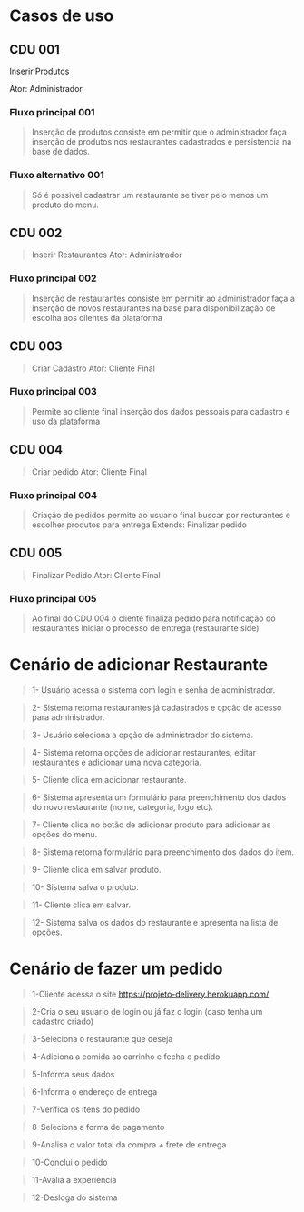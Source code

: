 # Casos de uso

## CDU 001

Inserir Produtos

Ator: Administrador 

### Fluxo principal 001

> Inserção de produtos consiste em permitir que o administrador faça inserção de produtos nos restaurantes cadastrados e persistencia na base de dados.

### Fluxo alternativo 001

> Só é possivel cadastrar um restaurante se tiver pelo menos um produto do menu.

## CDU 002

> Inserir Restaurantes
> Ator: Administrador

### Fluxo principal 002

> Inserção de restaurantes consiste em permitir ao administrador faça a inserção de novos restaurantes na base para disponibilização de escolha aos clientes da plataforma

## CDU 003

> Criar Cadastro
> Ator: Cliente Final

### Fluxo principal 003

> Permite ao cliente final inserção dos dados pessoais para cadastro e uso da plataforma

## CDU 004

> Criar pedido
> Ator: Cliente Final

### Fluxo principal 004

> Criação de pedidos permite ao usuario final buscar por resturantes e escolher produtos para entrega
> Extends: Finalizar pedido

## CDU 005

> Finalizar Pedido
> Ator: Cliente Final

### Fluxo principal 005

> Ao final do CDU 004 o cliente finaliza pedido para notificação do restaurantes iniciar o processo de entrega (restaurante side)

# Cenário de adicionar Restaurante
> 1- Usuário acessa o sistema com login e senha de administrador.

> 2- Sistema retorna restaurantes já cadastrados e opção de acesso para administrador.

> 3- Usuário seleciona a opção de administrador do sistema.

> 4- Sistema retorna opções de adicionar restaurantes, editar restaurantes e adicionar uma nova categoria.

> 5- Cliente clica em adicionar restaurante.

> 6- Sistema apresenta um formulário para preenchimento dos dados do novo restaurante (nome, categoria, logo etc).

> 7- Cliente clica no botão de adicionar produto para adicionar as opções do menu.

> 8- Sistema retorna formulário para preenchimento dos dados do item.

> 9- Cliente clica em salvar produto.

> 10- Sistema salva o produto.

> 11- Cliente clica em salvar.

> 12- Sistema salva os dados do restaurante e apresenta na lista de opções.


# Cenário de fazer um pedido
> 1-Cliente acessa o site https://projeto-delivery.herokuapp.com/

> 2-Cria o seu usuario de login ou já faz o login (caso tenha um cadastro criado)

> 3-Seleciona o restaurante que deseja

> 4-Adiciona a comida ao carrinho e fecha o pedido

> 5-Informa seus dados

> 6-Informa o endereço de entrega

> 7-Verifica os itens do pedido

> 8-Seleciona a forma de pagamento

> 9-Analisa o valor total da compra + frete de entrega

> 10-Conclui o pedido

> 11-Avalia a experiencia

> 12-Desloga do sistema

